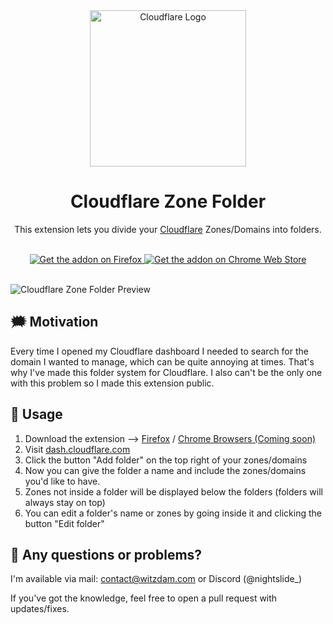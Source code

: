 <div align="center">
    <img src="https://witzdam.com/images/cloudflare-logo.webp" alt="Cloudflare Logo" height="250" />
    <h1 align="center">Cloudflare Zone Folder</h1>
    <p align="center">This extension lets you divide your <a href="https://www.cloudflare.com/" target="_blank">Cloudflare</a> Zones/Domains into folders.</p>
    <br />
    <a href="https://addons.mozilla.org/en-US/firefox/addon/cloudflare-zone-folder/" target="_blank">
        <img alt="Get the addon on Firefox" src="https://extensionworkshop.com/assets/img/documentation/publish/get-the-addon-178x60px.dad84b42.png" />
    </a>
    <a href="#" target="_blank">
        <img alt="Get the addon on Chrome Web Store" src="https://storage.googleapis.com/web-dev-uploads/image/WlD8wC6g8khYWPJUsQceQkhXSlv1/UV4C4ybeBTsZt43U4xis.png" />
    </a>
</div>
<br />

![Cloudflare Zone Folder Preview](https://witzdam.com/images/cloudflare-zone-folder-preview.gif)

## 🗯️ Motivation

Every time I opened my Cloudflare dashboard I needed to search for the domain I wanted to manage, which can be quite annoying at times. That's why I've made this folder system for Cloudflare. I also can't be the only one with this problem so I made this extension public.

## 🚀 Usage

1. Download the extension --> [Firefox](https://addons.mozilla.org/en-US/firefox/addon/cloudflare-zone-folder/) / [Chrome Browsers (Coming soon)](#)
2. Visit [dash.cloudflare.com](https://dash.cloudflare.com/)
3. Click the button "Add folder" on the top right of your zones/domains
4. Now you can give the folder a name and include the zones/domains you'd like to have.
5. Zones not inside a folder will be displayed below the folders (folders will always stay on top)
6. You can edit a folder's name or zones by going inside it and clicking the button "Edit folder"

## 👀 Any questions or problems?

I'm available via mail: [contact@witzdam.com](mailto:contact@witzdam.com) or Discord (@nightslide\_)

If you've got the knowledge, feel free to open a pull request with updates/fixes.

